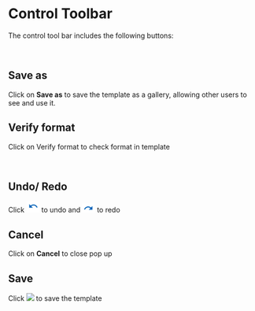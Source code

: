 # Control Toolbar

The control tool bar includes the following buttons:

<figure><img src="https://lh7-rt.googleusercontent.com/docsz/AD_4nXfi8hTA-iClrFdNuPiMVT9g9OuFQ7L4xUp3uq6sIVExsNYRXde8DUgROouSdGs1DPovIKXvdGXlCP6mdE9dWvyKaYgaj4z0dSfdALkH8JlIgd_KvwfT3J1c1MCT61JnFJZv7r84EQbv4sbgYC7VFQgNVWQ?key=McWN_Lv9ZK-QuQzVrY3nVw" alt=""><figcaption></figcaption></figure>

## Save as

Click on **Save as** to save the template as a gallery, allowing other users to see and use it.

## Verify format

Click on Verify format to check format in template

<figure><img src="https://lh7-rt.googleusercontent.com/docsz/AD_4nXez2SouVmBksh0sFH7LtP7ZNXaFo7CA0drCuw5eUR5bIop-Ni16t4tnPbrIERMEjyZrQxmwiNC3RJ9-ae-TET0jeliIFfFK5HuORMQaKczaddk3BrGA0P5HynA6iZtvBL7XvQCA7wBo1YJGYCON6U9RwdDO?key=McWN_Lv9ZK-QuQzVrY3nVw" alt=""><figcaption></figcaption></figure>

## Undo/ Redo

Click ![](<../../../../../../.gitbook/assets/image (1990).png>) to undo and ![](<../../../../../../.gitbook/assets/image (1472).png>) to redo

## Cancel

Click on **Cancel** to close pop up

## Save

Click ![](https://lh7-rt.googleusercontent.com/docsz/AD_4nXfQB3i8T2ee2Ms3xxO-8u6ozCLMocNKHQAyg0B4xdtiAPk_zmqVAPgjMz4KKiuQfXdUAKN97I6zARmwE0zh_tJsZ0UCI-pfB-ty-ZLs15mxLwMBg2DNjFyrhVI90JNnSQTLL9IbRcEGebIsC_-uW5zmvgMe?key=McWN_Lv9ZK-QuQzVrY3nVw) to save the template
